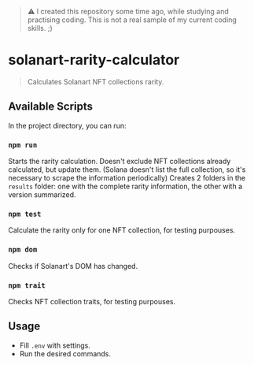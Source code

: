 > ⚠ I created this repository some time ago, while studying and practising coding. 
> This is not a real sample of my current coding skills. ;)

# solanart-rarity-calculator

> Calculates Solanart NFT collections rarity.


## Available Scripts

In the project directory, you can run:

### `npm run`

Starts the rarity calculation. Doesn't exclude NFT collections already calculated, but update them. (Solana doesn't list the full collection, so it's necessary to scrape the information periodically)
Creates 2 folders in the ``results`` folder: one with the complete rarity information, the other with a version summarized. 

### `npm test`

Calculate the rarity only for one NFT collection, for testing purpouses.

### `npm dom`

Checks if Solanart's DOM has changed.

### `npm trait`

Checks NFT collection traits, for testing purpouses. 

## Usage

* Fill ``.env`` with settings.
* Run the desired commands.


